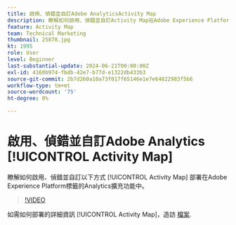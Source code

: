 ```yaml
---
title: 啟用、偵錯並自訂Adobe AnalyticsActivity Map
description: 瞭解如何啟用、偵錯並自訂Activity Map在Adobe Experience Platform標籤的Analytics擴充功能中部署的方式。
feature: Activity Map
team: Technical Marketing
thumbnail: 25878.jpg
kt: 1995
role: User
level: Beginner
last-substantial-update: 2024-06-21T00:00:00Z
exl-id: 4160b974-fbdb-42e7-b77d-e1322db433b3
source-git-commit: 2b7d260a10a73f017f65146e1e7e64822983f5b6
workflow-type: tm+mt
source-wordcount: '75'
ht-degree: 0%

---
```


# 啟用、偵錯並自訂Adobe Analytics [!UICONTROL Activity Map]

瞭解如何啟用、偵錯並自訂以下方式 [!UICONTROL Activity Map] 部署在Adobe Experience Platform標籤的Analytics擴充功能中。

>[!VIDEO](https://video.tv.adobe.com/v/25878?quality=12&learn=on)

如需如何部署的詳細資訊 [!UICONTROL Activity Map]，造訪 [檔案](https://experienceleague.adobe.com/en/docs/analytics/analyze/activity-map/getting-started/activitymap-enable).
